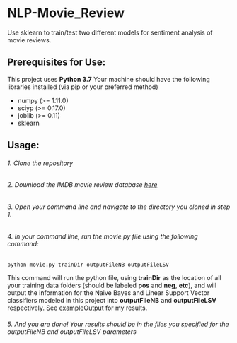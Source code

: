# NLP-Movie_Review
Use sklearn to train/test two different models for sentiment analysis of movie reviews.

## Prerequisites for Use:
This project uses __Python 3.7__
Your machine should have the following libraries installed (via pip or your preferred method)
- numpy (>= 1.11.0)
- sciyp (>= 0.17.0)
- joblib (>= 0.11)
- sklearn

## Usage:
###### 1. Clone the repository
###### 2. Download the IMDB movie review database [here](https://ai.stanford.edu/~amaas/data/sentiment/)
###### 3. Open your command line and navigate to the directory you cloned in step 1.
###### 4. In your command line, run the movie.py file using the following command:
````
python movie.py trainDir outputFileNB outputFileLSV
````
This command will run the python file, using __trainDir__ as the location of all your training data folders (should be labeled __pos__ and __neg__, __etc__), and will output the information for the Naive Bayes and Linear Support Vector classifiers modeled in this project into __outputFileNB__ and __outputFileLSV__ respectively. See [exampleOutput](exampleOutput/) for my results.
###### 5. And you are done! Your results should be in the files you specified for the outputFileNB and outputFileLSV parameters
